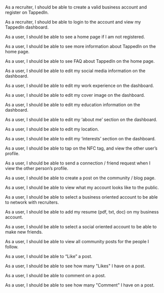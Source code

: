 As a recruiter, I should be able to create a valid business account and register on TappedIn.

As a recruiter, I should be able to login to the account and view my TappedIn dashboard.

As a user, I should be able to see a home page if I am not registered.

As a user, I should be able to see more information about TappedIn on the home page.

As a user, I should be able to see FAQ about TappedIn on the home page.

As a user, I should be able to edit my social media information on the dashboard.

As a user, I should be able to edit my work experience on the dashboard.

As a user, I should be able to edit my cover image on the dashboard.

As a user, I should be able to edit my education information on the dashboard.

As a user, I should be able to edit my ‘about me’ section on the dashboard.

As a user, I should be able to edit my location.

As a user, I should be able to edit my ‘interests’ section on the dashboard.

As a user, I should be able to tap on the NFC tag, and view the other user’s profile.

As a user, I should be able to send a connection / friend request when I view the other person’s profile.

As a user, I should be able to create a post on the community / blog page.

As a user, I should be able to view what my account looks like to the public.

As a user, I should be able to select a business oriented account to be able to network with recruiters.

As a user, I should be able to add my resume (pdf, txt, doc) on my business account.

As a user, I should be able to select a social oriented account to be able to make new friends.

As a user, I should be able to view all community posts for the people I follow.

As a user, I should be able to “Like” a post.

As a user, I should be able to see how many "Likes" I have on a post.

As a user, I should be able to comment on a post.

As a user, I should be able to see how many "Comment" I have on a post.